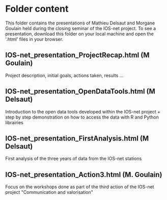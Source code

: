 # Folder content
This folder contains the presentations of Mathieu Delsaut and Morgane Goulain held during the closing seminar of the IOS-net project. To see a presentation, download this folder on your local machine and open the '.html' files in your browser.

## IOS-net_presentation_ProjectRecap.html (M Goulain)
Project description, initial goals, actions taken, results ...

## IOS-net_presentation_OpenDataTools.html (M Delsaut) 
Introduction to the open data tools developed within the IOS-net project + step by step demonstration on how to access the data with R and Python librairies

## IOS-net_presentation_FirstAnalysis.html (M Delsaut)
First analysis of the three years of data from  the IOS-net stations

## IOS-net_presentation_Action3.html (M. Goulain)
Focus on the workshops done as part of the third action of the IOS-net project "Communication and valorisation"
